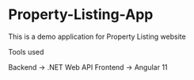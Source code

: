 # Property-Listing-App

This is a demo application for Property Listing website

Tools used

Backend -> .NET Web API
Frontend -> Angular 11
